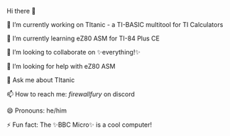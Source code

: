 Hi there 👋

🔭 I’m currently working on TItanic - a TI-BASIC multitool for TI Calculators

🌱 I’m currently learning eZ80 ASM for TI-84 Plus CE

👯 I’m looking to collaborate on ✨everything!✨

🤔 I’m looking for help with eZ80 ASM

💬 Ask me about TItanic

📫 How to reach me: _firewallfury_ on discord

😄 Pronouns: he/him

⚡ Fun fact: The ✨BBC Micro✨ is a cool computer!

